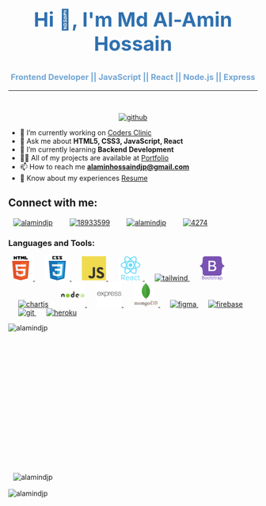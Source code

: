 <h2 align="center" style="color: #2F70AF; font-size: 40px; font-weight: bold;">Hi 👋, I'm <span style="color: #2F70AF; font-weight: semibold;">Md Al-Amin Hossain</span></h2>
<h3 align="center" style="color: #72a5d3;">Frontend Developer || JavaScript || React || Node.js || Express</h3> <hr><br>

<p align="center"> <a href="https://github.com/ryo-ma/github-profile-trophy"><img src="https://github-profile-trophy.vercel.app/?username=alamindjp" alt="github" /></a> </p>

- 🔭 I’m currently working on [Coders Clinic](https://coders-clinic-fc76f.web.app/)
- 💬 Ask me about **HTML5, CSS3, JavaScript, React**
- 🌱 I’m currently learning **Backend Development**
- 👨‍💻 All of my projects are available at [Portfolio](https://alaminkushtia.netlify.app)
- 📫 How to reach me **alaminhossaindjp@gmail.com**
- 📄 Know about my experiences [Resume](https://drive.google.com/file/d/16BMlIPWTVTRVR_CLvM3R8EawzAJgCvLD/view?usp=sharing)
<h2 align="left">Connect with me:</h2>
<p align="left">
    <a href="https://linkedin.com/in/alamindjp" style="padding: 10px;" target="_blank">
        <img align="center" src="https://raw.githubusercontent.com/rahuldkjain/github-profile-readme-generator/master/src/images/icons/Social/linked-in-alt.svg" alt="alamindjp" height="30" width="40" /></a>
    <a href="https://stackoverflow.com/users/18933599" style="padding: 10px; margin-left: 10px" target="_blank">
        <img align="center" src="https://raw.githubusercontent.com/rahuldkjain/github-profile-readme-generator/master/src/images/icons/Social/stack-overflow.svg" alt="18933599" height="30" width="40" /></a>
    <a href="https://fb.com/alamindjp" style="padding: 10px; margin-left: 10px" target="_blank">
        <img align="center" src="https://raw.githubusercontent.com/rahuldkjain/github-profile-readme-generator/master/src/images/icons/Social/facebook.svg" alt="alamindjp" height="30" width="40" /></a>
    <a href="https://discord.gg/4274" style="padding: 10px; margin-left: 10px" target="_blank">
        <img align="center" src="https://raw.githubusercontent.com/rahuldkjain/github-profile-readme-generator/master/src/images/icons/Social/discord.svg" alt="4274" height="30" width="40" /></a>
</p>
<h3 align="left">Languages and Tools:</h3>
<p align="left"> 
    <a href="https://www.w3.org/html/" target="_blank" rel="noreferrer"> 
        <img src="https://raw.githubusercontent.com/devicons/devicon/master/icons/html5/html5-original-wordmark.svg" alt="html5" width="50" height="50" style=""/> </a> 
    <a href="https://www.w3schools.com/css/" target="_blank" rel="noreferrer" style="margin-left: 20px;"> 
        <img src="https://raw.githubusercontent.com/devicons/devicon/master/icons/css3/css3-original-wordmark.svg" alt="css3" width="50" height="50"/> </a> 
    <a href="https://developer.mozilla.org/en-US/docs/Web/JavaScript" target="_blank" rel="noreferrer" style="margin-left: 20px;"> 
        <img src="https://raw.githubusercontent.com/devicons/devicon/master/icons/javascript/javascript-original.svg" alt="javascript" width="50" height="50"/> </a>
    <a href="https://reactjs.org/" target="_blank" rel="noreferrer" style="margin-left: 20px;"> 
        <img src="https://raw.githubusercontent.com/devicons/devicon/master/icons/react/react-original-wordmark.svg" alt="react" width="50" height="50"/> </a>  
    <a href="https://tailwindcss.com/" target="_blank" rel="noreferrer" style="margin-left: 20px;"> 
        <img src="https://www.vectorlogo.zone/logos/tailwindcss/tailwindcss-icon.svg" alt="tailwind" width="50" height="50"/> </a>
    <a href="https://getbootstrap.com" target="_blank" rel="noreferrer" style="margin-left: 20px;">
        <img src="https://raw.githubusercontent.com/devicons/devicon/master/icons/bootstrap/bootstrap-plain-wordmark.svg" alt="bootstrap" width="50" height="50"/> </a> 
    <a href="https://www.chartjs.org" target="_blank" rel="noreferrer" style="margin-left: 20px;"> 
        <img src="https://www.chartjs.org/media/logo-title.svg" alt="chartjs" width="50" height="50"/></a> 
    <a href="https://nodejs.org" target="_blank" rel="noreferrer" style="margin-left: 20px;"> 
        <img src="https://raw.githubusercontent.com/devicons/devicon/master/icons/nodejs/nodejs-original-wordmark.svg" alt="nodejs" width="50" height="50"/> </a> 
    <a href="https://expressjs.com" target="_blank" rel="noreferrer" style="margin-left: 20px;"> 
        <img src="https://raw.githubusercontent.com/devicons/devicon/master/icons/express/express-original-wordmark.svg" alt="express" width="50" height="50"/> </a> 
    <a href="https://www.mongodb.com/" target="_blank" rel="noreferrer" style="margin-left: 20px;"> 
        <img src="https://raw.githubusercontent.com/devicons/devicon/master/icons/mongodb/mongodb-original-wordmark.svg" alt="mongodb" width="50" height="50"/> </a> 
    <a href="https://www.figma.com/" target="_blank" rel="noreferrer" style="margin-left: 20px;"> 
        <img src="https://www.vectorlogo.zone/logos/figma/figma-icon.svg" alt="figma" width="50" height="50"/> </a>
    <a href="https://firebase.google.com/" target="_blank" rel="noreferrer" style="margin-left: 20px;"> 
        <img src="https://www.vectorlogo.zone/logos/firebase/firebase-icon.svg" alt="firebase" width="50" height="50"/></a> 
    <a href="https://git-scm.com/" target="_blank" rel="noreferrer" style="margin-left: 20px;"> 
        <img src="https://www.vectorlogo.zone/logos/git-scm/git-scm-icon.svg" alt="git" width="50" height="50"/> </a> 
    <a href="https://heroku.com" target="_blank" rel="noreferrer" style="margin-left: 20px;"> 
        <img src="https://www.vectorlogo.zone/logos/heroku/heroku-icon.svg" alt="heroku" width="50" height="50"/> </a>
 </p>
<p>
    <img align="left" src="https://github-readme-stats.vercel.app/api/top-langs?username=alamindjp&show_icons=true&locale=en&layout=compact" height="300px" width="490px" alt="alamindjp" />
    <img align="center" src="https://github-readme-stats.vercel.app/api?username=alamindjp&show_icons=true&locale=en" height="300px" width="490px" style="margin-left: 10px" alt="alamindjp" />
</p>
<p style="width: 700px; margin: 0 auto; "><img align="center" src="https://github-readme-streak-stats.herokuapp.com/?user=alamindjp&" height="300px" width="600px" alt="alamindjp" /></p>

